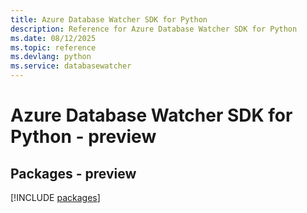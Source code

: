 ```yaml
---
title: Azure Database Watcher SDK for Python
description: Reference for Azure Database Watcher SDK for Python
ms.date: 08/12/2025
ms.topic: reference
ms.devlang: python
ms.service: databasewatcher
---
```

# Azure Database Watcher SDK for Python - preview
## Packages - preview
[!INCLUDE [packages](database-watcher-index.md)]
